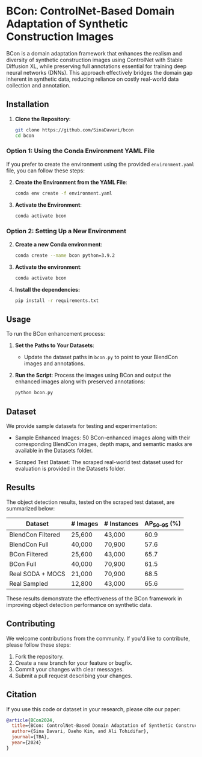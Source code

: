 # BCon: ControlNet-Based Domain Adaptation of Synthetic Construction Images

BCon is a domain adaptation framework that enhances the realism and diversity of synthetic construction images using ControlNet with Stable Diffusion XL, while preserving full annotations essential for training deep neural networks (DNNs). This approach effectively bridges the domain gap inherent in synthetic data, reducing reliance on costly real-world data collection and annotation.

## Installation

1. **Clone the Repository**:
   ```sh
   git clone https://github.com/SinaDavari/bcon
   cd bcon

### Option 1: Using the Conda Environment YAML File
If you prefer to create the environment using the provided `environment.yaml` file, you can follow these steps:

2. **Create the Environment from the YAML File**:
   ```sh
   conda env create -f environment.yaml
   
3. **Activate the Environment**:
   ```sh
   conda activate bcon

### Option 2: Setting Up a New Environment

2. **Create a new Conda environment**:
   ```sh
   conda create --name bcon python=3.9.2
   
3. **Activate the environment**:

   ```sh
   conda activate bcon

4. **Install the dependencies:**
   ```sh
   pip install -r requirements.txt

## Usage
To run the BCon enhancement process:

1. **Set the Paths to Your Datasets**:

   * Update the dataset paths in `bcon.py` to point to your BlendCon images and annotations.
2. **Run the Script**:
   Process the images using BCon and output the enhanced images along with preserved annotations:
   ```sh
   python bcon.py

## Dataset
We provide sample datasets for testing and experimentation:

* Sample Enhanced Images: 50 BCon-enhanced images along with their corresponding BlendCon images, depth maps, and semantic masks are available in the Datasets folder.

* Scraped Test Dataset: The scraped real-world test dataset used for evaluation is provided in the Datasets folder.

## Results
The object detection results, tested on the scraped test dataset, are summarized below:

| Dataset            | # Images | # Instances | AP<sub>50–95</sub> (%) |
|--------------------|----------|-------------|------------------------|
| BlendCon Filtered  | 25,600   | 43,000      | 60.9                   |
| BlendCon Full      | 40,000   | 70,900      | 57.6                   |
| BCon Filtered      | 25,600   | 43,000      | 65.7                   |
| BCon Full          | 40,000   | 70,900      | 61.5                   |
| Real SODA + MOCS   | 21,000   | 70,900      | 68.5                   |
| Real Sampled       | 12,800   | 43,000      | 65.6                   |

These results demonstrate the effectiveness of the BCon framework in improving object detection performance on synthetic data.

## Contributing
We welcome contributions from the community. If you'd like to contribute, please follow these steps:

1. Fork the repository.
2. Create a new branch for your feature or bugfix.
3. Commit your changes with clear messages.
4. Submit a pull request describing your changes.

## Citation
If you use this code or dataset in your research, please cite our paper:
```bibtex
@article{BCon2024,
  title={BCon: ControlNet-Based Domain Adaptation of Synthetic Construction Images},
  author={Sina Davari, Daeho Kim, and Ali Tohidifar},
  journal={TBA},
  year={2024}
}
